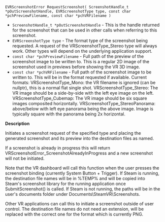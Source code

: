 `EVRScreenshotError RequestScreenshot( ScreenshotHandle_t *pOutScreenshotHandle, EVRScreenshotType type, const char *pchPreviewFilename, const char *pchVRFilename )`

* `ScreenshotHandle_t *pOutScreenshotHandle` - This is the handle returned for the screenshot that can be used in other calls when referring to this screenshot.
* `EVRScreenshotType type` - The format type of the screenshot being requested. A request of the VRScreenshotType_Stereo type will always work. Other types will depend on the underlying application support.
* `const char *pchPreviewFilename` - Full path of the preview of the screenshot image to be written to. This is a regular 2D image of the screenshot used in previews before showing the VR 3D image.
* `const char *pchVRFilename` - Full path of the screenshot image to be written to.  This will be in the format requested if available.  Current formats:
VRScreenshotType_Mono: the VR filename is ignored (can be nullptr), this is a normal flat single shot.
VRScreenshotType_Stereo:  The VR image should be a side-by-side with the left eye image on the left.
VRScreenshotType_Cubemap: The VR image should be six square images composited horizontally.
VRScreenshotType_StereoPanorama: above/below with left eye panorama being the above image.  Image is typically square with the panorama being 2x horizontal.

**Description**


Initiates a screenshot request of the specified type and placing the generated screenshot and its preview into the destination files as named.

If a screenshot is already in progress this will return VRScreenshotError_ScreenshotAlreadyInProgress and a new screenshot will not be initiated.

Note that the VR dashboard will call this function when the user presses the screenshot binding (currently System
Button + Trigger).  If Steam is running, the destination file names will be in %TEMP% and will be copied into
Steam's screenshot library for the running application once SubmitScreenshot() is called.
If Steam is not running, the paths will be in the user's documents folder under Documents\SteamVR\Screenshots.

Other VR applications can call this to initiate a screenshot outside of user control. The destination file names do not need an extension, will be replaced with the correct one for the format which is currently PNG.

